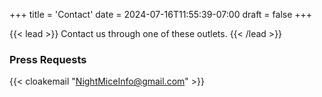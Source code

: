 +++
title = 'Contact'
date = 2024-07-16T11:55:39-07:00
draft = false
+++

{{< lead >}}
Contact us through one of these outlets.
{{< /lead >}}

### Press Requests
{{< cloakemail "NightMiceInfo@gmail.com" >}}
